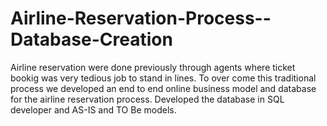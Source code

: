 # Airline-Reservation-Process--Database-Creation
Airline reservation were done previously through agents where ticket bookig was very tedious job to stand in lines. To over come this traditional process we developed an end to end online business model and database for the airline reservation process. Developed the database in SQL developer and AS-IS and TO Be models.
